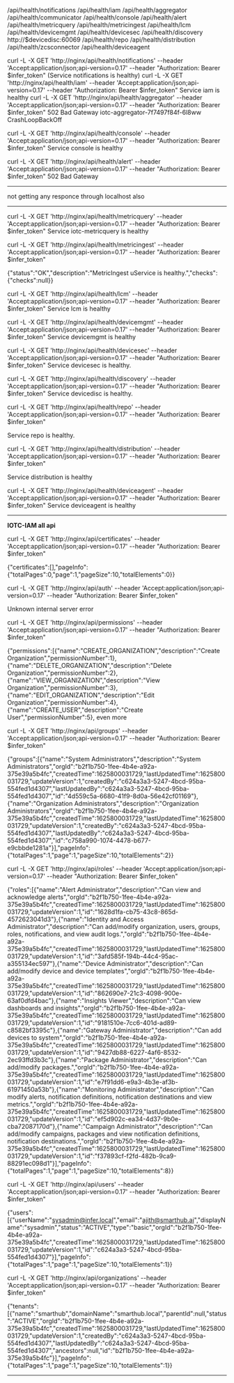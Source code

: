 /api/health/notifications
/api/health/iam
/api/health/aggregator
/api/health/communicator
/api/health/console
/api/health/alert
/api/health/metricquery
/api/health/metricingest
/api/health/lcm
/api/health/devicemgmt
/api/health/devicesec
/api/health/discovery           http://$devicedisc:60069
/api/health/repo
/api/health/distribution
/api/health/zcsconnector
/api/health/deviceagent

curl -L -X GET 'http://nginx/api/health/notifications' --header 'Accept:application/json;api-version=0.17' --header "Authorization: Bearer $infer_token"
(Service notifications is healthy)
curl -L -X GET 'http://nginx/api/health/iam' --header 'Accept:application/json;api-version=0.17' --header "Authorization: Bearer $infer_token"
Service iam is healthy
curl -L -X GET 'http://nginx/api/health/aggregator' --header 'Accept:application/json;api-version=0.17' --header "Authorization: Bearer $infer_token"
502 Bad Gateway iotc-aggregator-7f7497f84f-6l8ww   CrashLoopBackOff

curl -L -X GET 'http://nginx/api/health/console' --header 'Accept:application/json;api-version=0.17' --header "Authorization: Bearer $infer_token"
Service console is healthy

curl -L -X GET 'http://nginx/api/health/alert' --header 'Accept:application/json;api-version=0.17' --header "Authorization: Bearer $infer_token"
502 Bad Gateway

*************
not getting any responce through localhost also
*************
curl -L -X GET 'http://nginx/api/health/metricquery' --header 'Accept:application/json;api-version=0.17' --header "Authorization: Bearer $infer_token"
Service iotc-metricquery is healthy


curl -L -X GET 'http://nginx/api/health/metricingest' --header 'Accept:application/json;api-version=0.17' --header "Authorization: Bearer $infer_token"

{"status":"OK","description":"MetricIngest uService is healthy.","checks":{"checks":null}}

curl -L -X GET 'http://nginx/api/health/lcm' --header 'Accept:application/json;api-version=0.17' --header "Authorization: Bearer $infer_token"
Service lcm is healthy

curl -L -X GET 'http://nginx/api/health/devicemgmt' --header 'Accept:application/json;api-version=0.17' --header "Authorization: Bearer $infer_token"
Service devicemgmt is healthy

curl -L -X GET 'http://nginx/api/health/devicesec' --header 'Accept:application/json;api-version=0.17' --header "Authorization: Bearer $infer_token"
Service devicesec is healthy.

curl -L -X GET 'http://nginx/api/health/discovery' --header 'Accept:application/json;api-version=0.17' --header "Authorization: Bearer $infer_token"
Service devicedisc is healthy.

curl -L -X GET 'http://nginx/api/health/repo' --header 'Accept:application/json;api-version=0.17' --header "Authorization: Bearer $infer_token"

Service repo is healthy.

curl -L -X GET 'http://nginx/api/health/distribution' --header 'Accept:application/json;api-version=0.17' --header "Authorization: Bearer $infer_token"

Service distribution is healthy

curl -L -X GET 'http://nginx/api/health/deviceagent' --header 'Accept:application/json;api-version=0.17' --header "Authorization: Bearer $infer_token"
Service deviceagent is healthy


**********************************************************************************************
**IOTC-IAM all api** 

curl -L -X GET 'http://nginx/api/certificates' --header 'Accept:application/json;api-version=0.17' --header "Authorization: Bearer $infer_token"

{"certificates":[],"pageInfo":{"totalPages":0,"page":1,"pageSize":10,"totalElements":0}}

curl -L -X GET 'http://nginx/api/auth' --header 'Accept:application/json;api-version=0.17' --header "Authorization: Bearer $infer_token"

Unknown internal server error

curl -L -X GET 'http://nginx/api/permissions' --header 'Accept:application/json;api-version=0.17' --header "Authorization: Bearer $infer_token"

{"permissions":[{"name":"CREATE_ORGANIZATION","description":"Create Organization","permissionNumber":1},{"name":"DELETE_ORGANIZATION","description":"Delete Organization","permissionNumber":2},{"name":"VIEW_ORGANIZATION","description":"View Organization","permissionNumber":3},{"name":"EDIT_ORGANIZATION","description":"Edit Organization","permissionNumber":4},{"name":"CREATE_USER","description":"Create User","permissionNumber":5}, 
even more 

curl -L -X GET 'http://nginx/api/groups' --header 'Accept:application/json;api-version=0.17' --header "Authorization: Bearer $infer_token"

{"groups":[{"name":"System Administrators","description":"System Administrators","orgId":"b2f1b750-1fee-4b4e-a92a-375e39a5b4fc","createdTime":1625800031729,"lastUpdatedTime":1625800031729,"updateVersion":1,"createdBy":"c624a3a3-5247-4bcd-95ba-554fed1d4307","lastUpdatedBy":"c624a3a3-5247-4bcd-95ba-554fed1d4307","id":"4d559c5a-6680-41f9-8d0a-56e42cf01169"},{"name":"Organization Administrators","description":"Organization Administrators","orgId":"b2f1b750-1fee-4b4e-a92a-375e39a5b4fc","createdTime":1625800031729,"lastUpdatedTime":1625800031729,"updateVersion":1,"createdBy":"c624a3a3-5247-4bcd-95ba-554fed1d4307","lastUpdatedBy":"c624a3a3-5247-4bcd-95ba-554fed1d4307","id":"c758a990-1074-4478-b677-e9cbbde1281a"}],"pageInfo":{"totalPages":1,"page":1,"pageSize":10,"totalElements":2}}


curl -L -X GET 'http://nginx/api/roles' --header 'Accept:application/json;api-version=0.17' --header "Authorization: Bearer $infer_token"

{"roles":[{"name":"Alert Administrator","description":"Can view and acknowledge alerts","orgId":"b2f1b750-1fee-4b4e-a92a-375e39a5b4fc","createdTime":1625800031729,"lastUpdatedTime":1625800031729,"updateVersion":1,"id":"1628d1fa-cb75-43c8-865d-4572623041d3"},{"name":"Identity and Access Administrator","description":"Can add/modify organization, users, groups, roles, notifications, and view audit logs.","orgId":"b2f1b750-1fee-4b4e-a92a-375e39a5b4fc","createdTime":1625800031729,"lastUpdatedTime":1625800031729,"updateVersion":1,"id":"3afd585f-194b-44c4-95ac-a355134ec597"},{"name":"Device Administrator","description":"Can add/modify device and device templates","orgId":"b2f1b750-1fee-4b4e-a92a-375e39a5b4fc","createdTime":1625800031729,"lastUpdatedTime":1625800031729,"updateVersion":1,"id":"862690e7-21c3-4098-900e-63af0dfd4bac"},{"name":"Insights Viewer","description":"Can view dashboards and insights","orgId":"b2f1b750-1fee-4b4e-a92a-375e39a5b4fc","createdTime":1625800031729,"lastUpdatedTime":1625800031729,"updateVersion":1,"id":"9181510e-7cc6-401d-ad89-c8582bf3395c"},{"name":"Gateway Administrator","description":"Can add devices to system","orgId":"b2f1b750-1fee-4b4e-a92a-375e39a5b4fc","createdTime":1625800031729,"lastUpdatedTime":1625800031729,"updateVersion":1,"id":"9427db88-6227-4af6-8532-2ec93ffd3b3c"},{"name":"Package Administrator","description":"Can add/modify packages.","orgId":"b2f1b750-1fee-4b4e-a92a-375e39a5b4fc","createdTime":1625800031729,"lastUpdatedTime":1625800031729,"updateVersion":1,"id":"e7f91dd6-e9a3-4b3e-af3b-61971450a53b"},{"name":"Monitoring Administrator","description":"Can modify alerts, notification definitions, notification destinations and view metrics.","orgId":"b2f1b750-1fee-4b4e-a92a-375e39a5b4fc","createdTime":1625800031729,"lastUpdatedTime":1625800031729,"updateVersion":1,"id":"ef5d902c-ea34-4d37-9b0e-cba72087170d"},{"name":"Campaign Administrator","description":"Can add/modify campaigns, packages and view notification definitions, notification destinations.","orgId":"b2f1b750-1fee-4b4e-a92a-375e39a5b4fc","createdTime":1625800031729,"lastUpdatedTime":1625800031729,"updateVersion":1,"id":"f37893cf-f2fd-482b-9ca9-88291ec098d1"}],"pageInfo":{"totalPages":1,"page":1,"pageSize":10,"totalElements":8}}

curl -L -X GET 'http://nginx/api/users' --header 'Accept:application/json;api-version=0.17' --header "Authorization: Bearer $infer_token"

{"users":[{"userName":"sysadmin@infer.local","email":"ajith@smarthub.ai","displayName":"sysadmin","status":"ACTIVE","type":"basic","orgId":"b2f1b750-1fee-4b4e-a92a-375e39a5b4fc","createdTime":1625800031729,"lastUpdatedTime":1625800031729,"updateVersion":1,"id":"c624a3a3-5247-4bcd-95ba-554fed1d4307"}],"pageInfo":{"totalPages":1,"page":1,"pageSize":10,"totalElements":1}}


curl -L -X GET 'http://nginx/api/organizations' --header 'Accept:application/json;api-version=0.17' --header "Authorization: Bearer $infer_token"

{"tenants":[{"name":"smarthub","domainName":"smarthub.local","parentId":null,"status":"ACTIVE","orgId":"b2f1b750-1fee-4b4e-a92a-375e39a5b4fc","createdTime":1625800031729,"lastUpdatedTime":1625800031729,"updateVersion":1,"createdBy":"c624a3a3-5247-4bcd-95ba-554fed1d4307","lastUpdatedBy":"c624a3a3-5247-4bcd-95ba-554fed1d4307","ancestors":null,"id":"b2f1b750-1fee-4b4e-a92a-375e39a5b4fc"}],"pageInfo":{"totalPages":1,"page":1,"pageSize":10,"totalElements":1}}

*********************************************************************************************